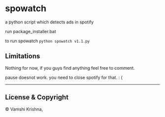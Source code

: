# spowatch
 a python script which detects ads in spotify


run package_installer.bat

to run spowatch
```python spowatch v1.1.py```

## Limitations
Nothing for now, if you guys find anything feel free to comment.

pause doesnot work. you need to close spotify for that. : (


---
## License & Copyright
© Vamshi Krishna,